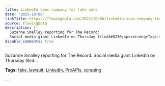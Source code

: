 ```yaml
---
title: LinkedIn sues company for fake bots
date: '2025-10-06'
linkTitle: https://flowingdata.com/2025/10/06/linkedin-sues-company-for-fake-bots/
source: FlowingData
description: |-
  Suzanne Smalley reporting for The Record:
  Social media giant LinkedIn on Thursday filed&#8230;<p><strong>Tags:</strong> <a href="https://flowingdata.com/tag/fake/" rel="tag">fake</a>, <a href="https://flowingdata.com/tag/lawsuit/" rel="tag">lawsuit</a>, <a href="https://flowingdata.com/tag/linkedin/" rel="tag">LinkedIn</a>, <a href="https://flowingdata.com/tag/proapis/" rel="tag">ProAPIs</a>, <a href="https://flowingdata.com/tag/scraping/" rel="tag">scraping</a></p> ...
disable_comments: true
---
```

Suzanne Smalley reporting for The Record:
Social media giant LinkedIn on Thursday filed&#8230;<p><strong>Tags:</strong> <a href="https://flowingdata.com/tag/fake/" rel="tag">fake</a>, <a href="https://flowingdata.com/tag/lawsuit/" rel="tag">lawsuit</a>, <a href="https://flowingdata.com/tag/linkedin/" rel="tag">LinkedIn</a>, <a href="https://flowingdata.com/tag/proapis/" rel="tag">ProAPIs</a>, <a href="https://flowingdata.com/tag/scraping/" rel="tag">scraping</a></p> ...